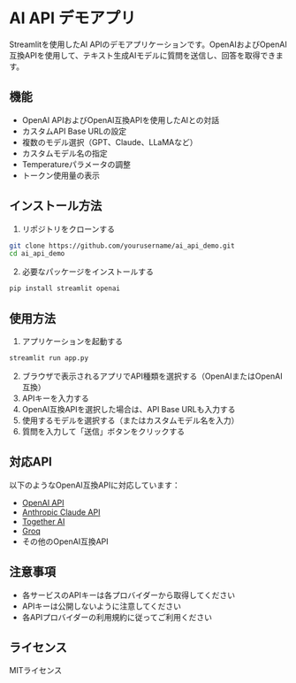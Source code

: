 # AI API デモアプリ

Streamlitを使用したAI APIのデモアプリケーションです。OpenAIおよびOpenAI互換APIを使用して、テキスト生成AIモデルに質問を送信し、回答を取得できます。

## 機能

- OpenAI APIおよびOpenAI互換APIを使用したAIとの対話
- カスタムAPI Base URLの設定
- 複数のモデル選択（GPT、Claude、LLaMAなど）
- カスタムモデル名の指定
- Temperatureパラメータの調整
- トークン使用量の表示

## インストール方法

1. リポジトリをクローンする
```bash
git clone https://github.com/yourusername/ai_api_demo.git
cd ai_api_demo
```

2. 必要なパッケージをインストールする
```bash
pip install streamlit openai
```

## 使用方法

1. アプリケーションを起動する
```bash
streamlit run app.py
```

2. ブラウザで表示されるアプリでAPI種類を選択する（OpenAIまたはOpenAI互換）
3. APIキーを入力する
4. OpenAI互換APIを選択した場合は、API Base URLも入力する
5. 使用するモデルを選択する（またはカスタムモデル名を入力）
6. 質問を入力して「送信」ボタンをクリックする

## 対応API

以下のようなOpenAI互換APIに対応しています：

- [OpenAI API](https://platform.openai.com/)
- [Anthropic Claude API](https://docs.anthropic.com/claude/reference/getting-started-with-the-api)
- [Together AI](https://www.together.ai/)
- [Groq](https://console.groq.com/)
- その他のOpenAI互換API

## 注意事項

- 各サービスのAPIキーは各プロバイダーから取得してください
- APIキーは公開しないように注意してください
- 各APIプロバイダーの利用規約に従ってご利用ください

## ライセンス

MITライセンス